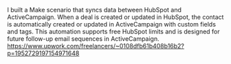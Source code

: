 I built a Make scenario that syncs data between HubSpot and ActiveCampaign. When a deal is created or updated in HubSpot, the contact is automatically created or updated in ActiveCampaign with custom fields and tags. This automation supports free HubSpot limits and is designed for future follow-up email sequences in ActiveCampaign.
https://www.upwork.com/freelancers/~0108dfb61b408b16b2?p=1952729197154971648
